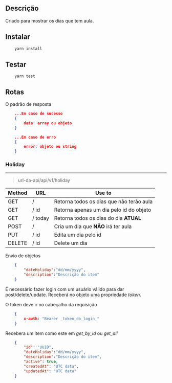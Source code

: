 ## Descrição
Criado para mostrar os dias que tem aula.

## Instalar

```sh
    yarn install
```

## Testar

```
    yarn test
```

## Rotas
O padrão de resposta
```json
    ...Em caso de sucesso
    {
        data: array ou objeto
    }

    ...Em caso de erro
    {
        error: objeto ou string
    }
```
### Holiday
---
> url-da-api/api/v1/holiday

| Method  | URL | Use to|
| - | - | -|
| GET  | / | Retorna todos os dias que não terão aula|  
| GET  | / id  | Retorna apenas um dia pelo id do objeto|
| GET  | / today  | Retorna todos os dias do dia **ATUAL**|
| POST |/| Cria um dia que **NÃO** irá ter aula|
| PUT |/ id| Edita um dia pelo id|
| DELETE|/ id| Delete um dia

Envio de objetos
``` json
    {
        "dateHoliday":"dd/mm/yyyy",
        "description":"Descrição do item"
    }
```

É necessário fazer login com um usuário válido para dar post/delete/update.
Receberá no objeto uma propriedade _token_.

O token deve ir no cabeçalho da requisição
```json
    {
        x-auth: "Bearer _token_do_login_"
    }
```

Recebera um item como este em _get_by_id_ ou _get_all_
``` json
    {
        "id": "UUID",
        "dateHoliday":"dd/mm/yyyy",
        "description":"Descrição do item",
        "active": true,
        "createdAt": "UTC data",
        "updatedAt": "UTC data"
    }
```


